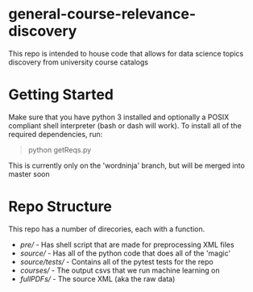 # general-course-relevance-discovery
This repo is intended to house code that allows for data science topics discovery from university course catalogs

# Getting Started
Make sure that you have python 3 installed and optionally a POSIX compliant shell interpreter (bash or dash will work).
To install all of the required dependencies, run:
> python getReqs.py

This is currently only on the 'wordninja' branch, but will be merged into master soon

# Repo Structure

This repo has a number of direcories, each with a function.
* *pre/* - Has shell script that are made for preprocessing XML files
* *source/* - Has all of the python code that does all of the 'magic'
* *source/tests/* - Contains all of the pytest tests for the repo
* *courses/* - The output csvs that we run machine learning on
* *fullPDFs/* - The source XML (aka the raw data)

